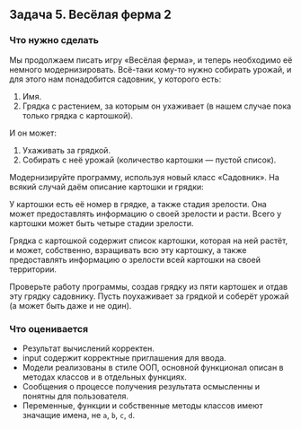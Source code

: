 ## Задача 5. Весёлая ферма 2
### Что нужно сделать
Мы продолжаем писать игру «Весёлая ферма», и теперь необходимо её немного модернизировать. Всё-таки кому-то нужно собирать урожай, и для этого нам понадобится садовник, у которого есть:

1. Имя.
1. Грядка с растением, за которым он ухаживает (в нашем случае пока только грядка с картошкой).

И он может: 

1. Ухаживать за грядкой.
1. Собирать с неё урожай (количество картошки ― пустой список).

Модернизируйте программу, используя новый класс «Садовник». На всякий случай даём описание картошки и грядки:

У картошки есть её номер в грядке, а также стадия зрелости. Она может предоставлять информацию о своей зрелости и расти. Всего у картошки может быть четыре стадии зрелости.

Грядка с картошкой содержит список картошки, которая на ней растёт, и может, собственно, взращивать всю эту картошку, а также предоставлять информацию о зрелости всей картошки на своей территории.

Проверьте работу программы, создав грядку из пяти картошек и отдав эту грядку садовнику. Пусть поухаживает за грядкой и соберёт урожай (а может быть даже и не один).
### Что оценивается
- Результат вычислений корректен.
- input содержит корректные приглашения для ввода. 
- Модели реализованы в стиле ООП, основной функционал описан в методах классов и в отдельных функциях.
- Сообщения о процессе получения результата осмысленны и понятны для пользователя.
- Переменные, функции и собственные методы классов имеют значащие имена, не `a`, `b`, `c`, `d`.

